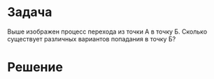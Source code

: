 # Задача

 Выше изображен процесс перехода из точки А в точку Б. Сколько существует различных вариантов попадания в точку Б?

# Решение